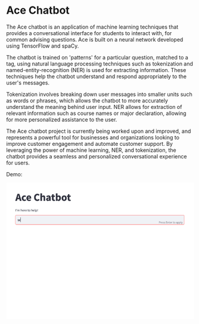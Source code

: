 # Ace Chatbot

The Ace chatbot is an application of machine learning techniques that provides a conversational interface for students to interact with, for common advising questions. Ace is built on a neural network developed using TensorFlow and spaCy.

The chatbot is trained on 'patterns' for a particular question, matched to a tag, using natural language processing techniques such as tokenization and named-entity-recognition (NER) is used for extracting information. These techniques help the chatbot understand and respond appropriately to the user's messages.

Tokenization involves breaking down user messages into smaller units such as words or phrases, which allows the chatbot to more accurately understand the meaning behind user input. NER allows for extraction of relevant information such as course names or major declaration, allowing for more personalized assistance to the user. 

The Ace chatbot project is currently being worked upon and improved, and represents a powerful tool for businesses and organizations looking to improve customer engagement and automate customer support. By leveraging the power of machine learning, NER, and tokenization, the chatbot provides a seamless and personalized conversational experience for users.

Demo:

<img src="acedemo.gif" alt="ace-demo" loop=infinite>
